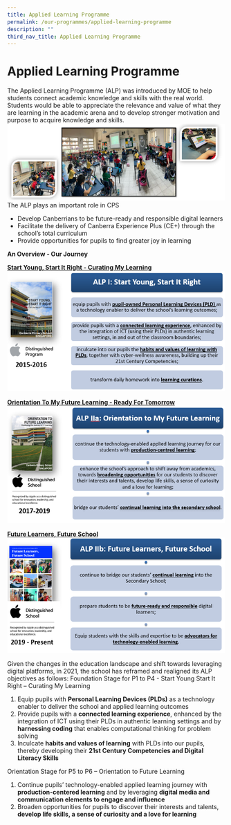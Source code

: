 ```yaml
---
title: Applied Learning Programme
permalink: /our-programmes/applied-learning-programme
description: ""
third_nav_title: Applied Learning Programme
---
```


# Applied Learning Programme

The Applied Learning Programme (ALP) was introduced by MOE to help students connect academic knowledge and skills with the real world.  Students would be able to appreciate the relevance and value of what they are learning in the academic arena and to develop stronger motivation and purpose to acquire knowledge and skills.
![](/images/Capture4.png)
The ALP plays an important role in CPS

* Develop Canberrians to be future-ready and responsible digital learners
* Facilitate the delivery of Canberra Experience Plus (CE+) through the school’s total curriculum
* Provide opportunities for pupils to find greater joy in learning

**An Overview - Our Journey**

**[Start Young, Start It Right - Curating My Learning](https://drive.google.com/file/d/1HAB-TDVyA8yV2YzFR5ldTNbmYtWtJwmy/view)**
![](/images/SYSIR%202.png)

**[Orientation To My Future Learning - Ready For Tomorrow](https://drive.google.com/file/d/11iyjkd6bHOQbdb81H-r1MKOsxtpQD6-a/view)**
![](/images/Orientation%202.png)

**[Future Learners, Future School](https://drive.google.com/file/d/1MMoQSbjiYUB5YyR184HK89KMMDOr_A0H/view)**
![](/images/future%20learners%20school.png)

Given the changes in the education landscape and shift towards leveraging digital platforms, in 2021, the school has reframed and realigned its ALP objectives as follows:
Foundation Stage for P1 to P4 - Start Young Start It Right – Curating My Learning

1.  Equip pupils with **Personal Learning Devices (PLDs)** as a technology enabler to deliver the school and applied learning outcomes
2.  Provide pupils with a **connected learning experience**, enhanced by the integration of ICT using their PLDs in authentic learning settings and by **harnessing coding** that enables computational thinking for problem solving
3.  Inculcate **habits and values of learning** with PLDs into our pupils, thereby developing their **21st Century Competencies and Digital Literacy Skills**

Orientation Stage for P5 to P6 – Orientation to Future Learning
1.  Continue pupils’ technology-enabled applied learning journey with **production-centered learning** and by leveraging **digital media and communication elements to engage and influence**
2.  Broaden opportunities for pupils to discover their interests and talents, **develop life skills, a sense of curiosity and a love for learning**
